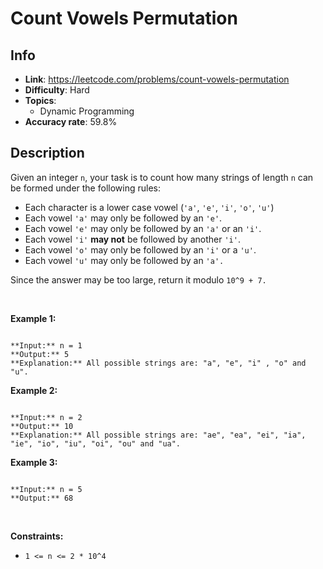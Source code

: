 # Count Vowels Permutation

## Info  
- **Link**: https://leetcode.com/problems/count-vowels-permutation
- **Difficulty**: Hard  
- **Topics**:   
    - Dynamic Programming
- **Accuracy rate**: 59.8%  

## Description  
    
Given an integer `n`, your task is to count how many strings of length `n` can be formed under the following rules:


* Each character is a lower case vowel (`'a'`, `'e'`, `'i'`, `'o'`, `'u'`)
* Each vowel `'a'` may only be followed by an `'e'`.
* Each vowel `'e'` may only be followed by an `'a'` or an `'i'`.
* Each vowel `'i'` **may not** be followed by another `'i'`.
* Each vowel `'o'` may only be followed by an `'i'` or a `'u'`.
* Each vowel `'u'` may only be followed by an `'a'.`


Since the answer may be too large, return it modulo `10^9 + 7.`


 


**Example 1:**



```

**Input:** n = 1
**Output:** 5
**Explanation:** All possible strings are: "a", "e", "i" , "o" and "u".

```

**Example 2:**



```

**Input:** n = 2
**Output:** 10
**Explanation:** All possible strings are: "ae", "ea", "ei", "ia", "ie", "io", "iu", "oi", "ou" and "ua".

```

**Example 3:**



```

**Input:** n = 5
**Output:** 68
```

 


**Constraints:**


* `1 <= n <= 2 * 10^4`


  
    